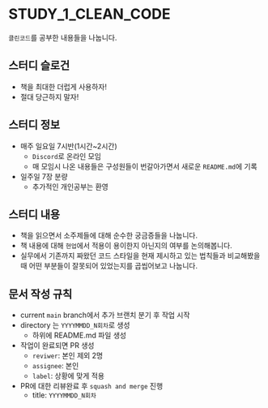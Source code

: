 # STUDY_1_CLEAN_CODE
`클린코드`를 공부한 내용들을 나눕니다.

## 스터디 슬로건
- 책을 최대한 더럽게 사용하자!
- 절대 당근하지 말자!

## 스터디 정보
- 매주 일요일 7시반(1시간~2시간)
  - `Discord`로 온라인 모임
  - 매 모임시 나온 내용들은 구성원들이 번갈아가면서 새로운 `README.md`에 기록
- 일주일 7장 분량
  - 추가적인 개인공부는 환영

## 스터디 내용
- 책을 읽으면서 소주제들에 대해 순수한 궁금증들을 나눕니다.
- 책 내용에 대해 `현업`에서 적용이 용이한지 아닌지의 여부를 논의해봅니다.
- 실무에서 기존까지 짜왔던 코드 스타일을 현재 제시하고 있는 법칙들과 비교해봤을 때 어떤 부분들이 잘못되어 있었는지를 곱씹어보고 나눕니다.

## 문서 작성 규칙
- current `main` branch에서 추가 브랜치 분기 후 작업 시작
- directory 는 `YYYYMMDD_N회차`로 생성
  - 하위에 README.md 파일 생성
- 작업이 완료되면 PR 생성
  - `reviwer`: 본인 제외 2명
  - `assignee`: 본인
  - `label`: 상황에 맞게 적용
- PR에 대한 리뷰완료 후 `squash and merge` 진행
  - title: `YYYYMMDD_N회차`
